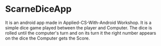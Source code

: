 # ScarneDiceApp

It is an android app made in Applied-CS-With-Android Workshop.  It is a simple dice game played between the player and Computer.
The dice is rolled until the computer's turn and on its turn it the right number appears on the dice 
the Computer gets the Score.
